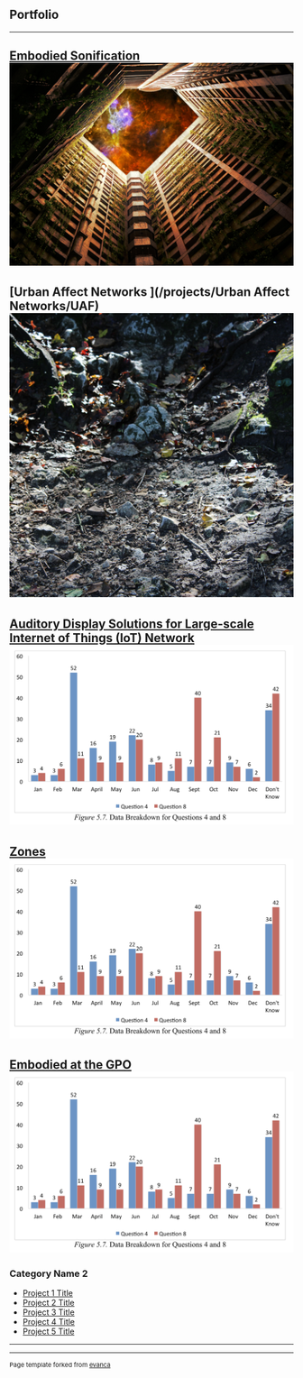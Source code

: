 ## Portfolio

---

[Embodied Sonification](/projects/embodied_sonification/embodied_sonification)
<img src="/projects/embodied_sonification/images/HC_sml.jpg?raw=true"/>
---
[Urban Affect Networks ](/projects/Urban Affect Networks/UAF)
<img src="/projects/Urban Affect Networks/images/Img.jpg?raw=true"/>
---
[Auditory Display Solutions for Large-scale Internet of Things (IoT) Network ](/projects/ad4iot/AD4IoT)
<img src="images/data.png?raw=true"/>
---
[Zones](/projects/embodied_sonification/embodied_sonification)
<img src="images/data.png?raw=true"/>
---
[Embodied at the GPO](/projects/embodied_sonification/embodied_sonification)
<img src="images/data.png?raw=true"/>
---



### Category Name 2

- [Project 1 Title](http://example.com/)
- [Project 2 Title](http://example.com/)
- [Project 3 Title](http://example.com/)
- [Project 4 Title](http://example.com/)
- [Project 5 Title](http://example.com/)

---




---
<p style="font-size:11px">Page template forked from <a href="https://github.com/evanca/quick-portfolio">evanca</a></p>
<!-- Remove above link if you don't want to attibute -->
